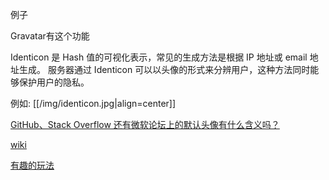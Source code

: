 例子

Gravatar有这个功能

Identicon 是 Hash 值的可视化表示，常见的生成方法是根据 IP 地址或 email 地址生成。 服务器通过 Identicon 可以以头像的形式来分辨用户，这种方法同时能够保护用户的隐私。

例如: 
[[/img/identicon.jpg|align=center]]

[GitHub、Stack Overflow 还有微软论坛上的默认头像有什么含义吗？](http://www.zhihu.com/question/26387811)

[wiki](https://en.wikipedia.org/wiki/Identicon)

[有趣的玩法](http://meta.stackexchange.com/questions/37328/my-god-its-full-of-unicorns)